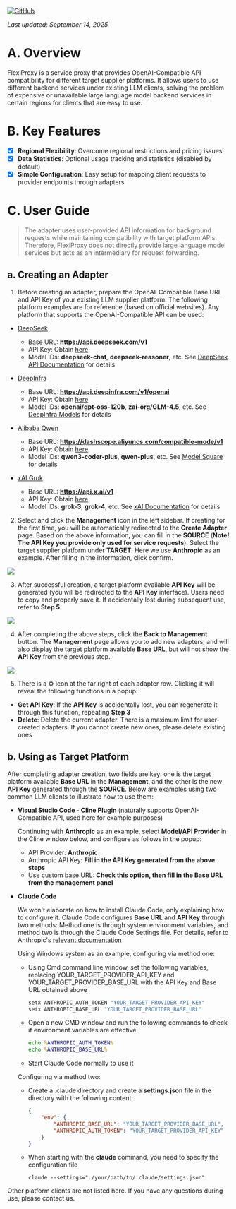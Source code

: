 [![GitHub](https://img.shields.io/badge/GitHub-0.7.0-blue?logo=github)](https://github.com/SanChai20/Flexi-Proxy)

*Last updated: September 14, 2025*

# A. Overview

FlexiProxy is a service proxy that provides OpenAI-Compatible API compatibility for different target supplier platforms. It allows users to use different backend services under existing LLM clients, solving the problem of expensive or unavailable large language model backend services in certain regions for clients that are easy to use.

# B. Key Features

- [x] **Regional Flexibility**: Overcome regional restrictions and pricing issues
- [x] **Data Statistics**: Optional usage tracking and statistics (disabled by default)
- [x] **Simple Configuration**: Easy setup for mapping client requests to provider endpoints through adapters

# C. User Guide

> The adapter uses user-provided API information for background requests while maintaining compatibility with target platform APIs. Therefore, FlexiProxy does not directly provide large language model services but acts as an intermediary for request forwarding.

## a. Creating an Adapter

1. Before creating an adapter, prepare the OpenAI-Compatible Base URL and API Key of your existing LLM supplier platform. The following platform examples are for reference (based on official websites). Any platform that supports the OpenAI-Compatible API can be used:

- [DeepSeek](https://www.deepseek.com/)
    - Base URL: **https://api.deepseek.com/v1**
    - API Key: Obtain [here](https://platform.deepseek.com/)
    - Model IDs: **deepseek-chat**, **deepseek-reasoner**, etc. See [DeepSeek API Documentation](https://api-docs.deepseek.com/) for details

- [DeepInfra](https://deepinfra.com/)
    - Base URL: **https://api.deepinfra.com/v1/openai**
    - API Key: Obtain [here](https://deepinfra.com/dash/api_keys)
    - Model IDs: **openai/gpt-oss-120b**, **zai-org/GLM-4.5**, etc. See [DeepInfra Models](https://deepinfra.com/models) for details

- [Alibaba Qwen](https://bailian.console.aliyun.com/)
    - Base URL: **https://dashscope.aliyuncs.com/compatible-mode/v1**
    - API Key: Obtain [here](https://bailian.console.aliyun.com/?tab=model#/api-key)
    - Model IDs: **qwen3-coder-plus**, **qwen-plus**, etc. See [Model Square](https://bailian.console.aliyun.com/) for details

- [xAI Grok](https://x.ai/)
    - Base URL: **https://api.x.ai/v1**
    - API Key: Obtain [here](https://console.x.ai/team/default/api-keys)
    - Model IDs: **grok-3**, **grok-4**, etc. See [xAI Documentation](https://docs.x.ai/docs/models) for details


2. Select and click the **Management** icon in the left sidebar. If creating for the first time, you will be automatically redirected to the **Create Adapter** page. Based on the above information, you can fill in the **SOURCE** (**Note! The API Key you provide only used for service requests**). Select the target supplier platform under **TARGET**. Here we use **Anthropic** as an example. After filling in the information, click confirm.

![](https://flexiproxy.com/screenshots/en/createadapter.PNG)


3. After successful creation, a target platform available **API Key** will be generated (you will be redirected to the **API Key** interface). Users need to copy and properly save it. If accidentally lost during subsequent use, refer to **Step 5**.

![](https://flexiproxy.com/screenshots/en/apikey.PNG)


4. After completing the above steps, click the **Back to Management** button. The **Management** page allows you to add new adapters, and will also display the target platform available **Base URL**, but will not show the **API Key** from the previous step.

![](https://flexiproxy.com/screenshots/en/management.PNG)


5. There is a ⚙ icon at the far right of each adapter row. Clicking it will reveal the following functions in a popup:
- **Get API Key**: If the **API Key** is accidentally lost, you can regenerate it through this function, repeating **Step 3**
- **Delete**: Delete the current adapter. There is a maximum limit for user-created adapters. If you cannot create new ones, please delete existing ones

## b. Using as Target Platform

After completing adapter creation, two fields are key: one is the target platform available **Base URL** in the **Management**, and the other is the new **API Key** generated through the **SOURCE**. Below are examples using two common LLM clients to illustrate how to use them:

- **Visual Studio Code - Cline Plugin** (naturally supports OpenAI-Compatible API, used here for example purposes)

    Continuing with **Anthropic** as an example, select **Model/API Provider** in the Cline window below, and configure as follows in the popup:

    - API Provider: **Anthropic**
    - Anthropic API Key: **Fill in the API Key generated from the above steps**
    - Use custom base URL: **Check this option, then fill in the Base URL from the management panel**

- **Claude Code**

    We won't elaborate on how to install Claude Code, only explaining how to configure it. Claude Code configures **Base URL** and **API Key** through two methods: Method one is through system environment variables, and method two is through the Claude Code Settings file. For details, refer to Anthropic's [relevant documentation](https://docs.anthropic.com/en/docs/claude-code/llm-gateway#litellm-configuration)

    Using Windows system as an example, configuring via method one:

    - Using Cmd command line window, set the following variables, replacing YOUR_TARGET_PROVIDER_API_KEY and YOUR_TARGET_PROVIDER_BASE_URL with the API Key and Base URL obtained above
        ```cmd
        setx ANTHROPIC_AUTH_TOKEN "YOUR_TARGET_PROVIDER_API_KEY"
        setx ANTHROPIC_BASE_URL "YOUR_TARGET_PROVIDER_BASE_URL"
        ```
    - Open a new CMD window and run the following commands to check if environment variables are effective
        ```cmd
        echo %ANTHROPIC_AUTH_TOKEN%
        echo %ANTHROPIC_BASE_URL%
        ```
    - Start Claude Code normally to use it

    Configuring via method two:

    - Create a .claude directory and create a **settings.json** file in the directory with the following content:
        ```json
        {
            "env": {
                "ANTHROPIC_BASE_URL": "YOUR_TARGET_PROVIDER_BASE_URL",
                "ANTHROPIC_AUTH_TOKEN": "YOUR_TARGET_PROVIDER_API_KEY"
            }
        }
        ```
    - When starting with the **claude** command, you need to specify the configuration file
        ```
        claude --settings="./your/path/to/.claude/settings.json"
        ```

Other platform clients are not listed here. If you have any questions during use, please contact us.
